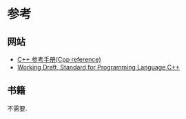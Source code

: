 # 参考

## 网站
- [C++ 参考手册(Cpp reference)](https://zh.cppreference.com/w/cpp)
- [Working Draft, Standard for Programming Language C++](https://eel.is/c++draft/)

## 书籍
不需要.
